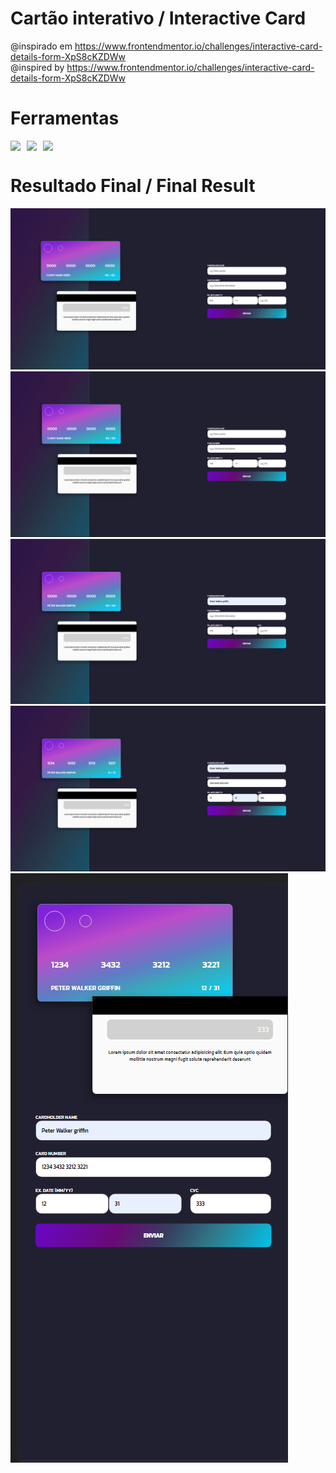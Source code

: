 # Cartão interativo / Interactive Card

@inspirado em https://www.frontendmentor.io/challenges/interactive-card-details-form-XpS8cKZDWw
<br>
@inspired by https://www.frontendmentor.io/challenges/interactive-card-details-form-XpS8cKZDWw

# Ferramentas

<div style="display: flex; gap: 10px;">
 <img src="https://img.shields.io/badge/HTML5-E34F26?style=for-the-badge&logo=html5&logoColor=white">

  <img src="https://img.shields.io/badge/CSS3-1572B6?style=for-the-badge&logo=css3&logoColor=white">

  <img src="https://img.shields.io/badge/JavaScript-F7DF1E?style=for-the-badge&logo=javascript&logoColor=black">
</div>

# Resultado Final / Final Result

<img src="/Final/result.gif" alt="resultado final em gif">

<img src="/Final/Inicio.png" alt="inicio">

<img src="/Final/nome preenchido.png" alt="nome preenchido">

<img src="/Final/todos preenchidos.png" alt="todos os campos preenchidos">

<img src="/Final/mobile.png" alt="mobile">
